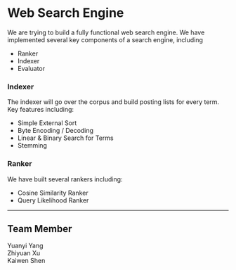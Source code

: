 Web Search Engine
====================

We are trying to build a fully functional web search engine. We have implemented several key components of a search engine, including   
* Ranker
* Indexer
* Evaluator

### Indexer
The indexer will go over the corpus and build posting lists for every term. Key features including:
* Simple External Sort
* Byte Encoding / Decoding
* Linear & Binary Search for Terms
* Stemming 

### Ranker  
We have built several rankers including:  
* Cosine Similarity Ranker
* Query Likelihood Ranker

----------
## Team Member
Yuanyi Yang  
Zhiyuan Xu  
Kaiwen Shen

